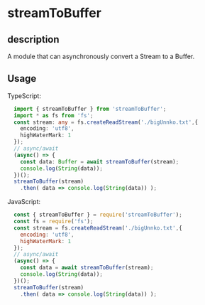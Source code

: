 # streamToBuffer

## description

A module that can asynchronously convert a Stream to a Buffer.

## Usage

TypeScript:
```ts
  import { streamToBuffer } from 'streamToBuffer';
  import * as fs from 'fs';
  const stream: any = fs.createReadStream('./bigUnnko.txt',{
    encoding: 'utf8',
    highWaterMark: 1
  });
  // async/await
  (async() => {
    const data: Buffer = await streamToBuffer(stream);
    console.log(String(data));
  })();
  streamToBuffer(stream)
    .then( data => console.log(String(data)) );
```

JavaScript:
```js
  const { streamToBuffer } = require('streamToBuffer');
  const fs = require('fs');
  const stream = fs.createReadStream('./bigUnnko.txt',{
    encoding: 'utf8',
    highWaterMark: 1
  });
  // async/await
  (async() => {
    const data = await streamToBuffer(stream);
    console.log(String(data));
  })();
  streamToBuffer(stream)
    .then( data => console.log(String(data)) );
```
